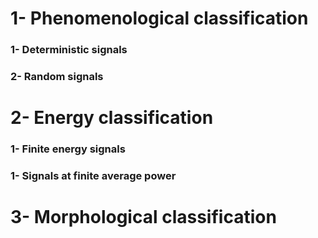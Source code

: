 <h1>1- Phenomenological classification</h1>
<h3>1- Deterministic signals</h3>
<h3>2- Random signals</h3>
<h1>2- Energy classification</h1>
<h3>1- Finite energy signals</h3>
<h3>1- Signals at finite average power</h3>
<h1>3- Morphological classification</h1>
